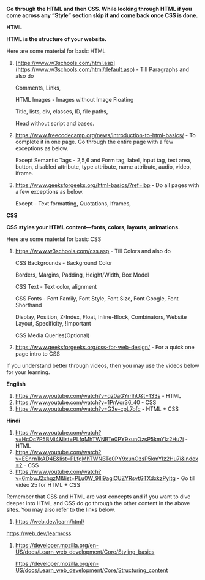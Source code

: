 ﻿**Go through the HTML and then CSS. While looking through HTML if you come across any “Style” section skip it and come back once CSS is done.** 


**HTML**

**HTML is the structure of your website.**

Here are some material for basic HTML

1. [https://www.w3schools.com/html.asp](https://www.w3schools.com/html/default.asp) - Till Paragraphs and also do

   Comments, Links, 

   HTML Images - Images without Image Floating

   Title, lists, div, classes, ID, file paths, 

   Head without script and bases.

1. <https://www.freecodecamp.org/news/introduction-to-html-basics/> - To complete it in one page. Go through the entire page with a few exceptions as below.

   Except Semantic Tags - 2,5,6 and Form tag, label, input tag, text area, button, disabled attribute, type attribute, name attribute, audio, video, iframe.

1. <https://www.geeksforgeeks.org/html-basics/?ref=lbp> - Do all pages with a few exceptions as below.

   Except - Text formatting, Quotations, Iframes, 


**CSS**

**CSS styles your HTML content—fonts, colors, layouts, animations.**

Here are some material for basic CSS

1. <https://www.w3schools.com/css.asp> - Till Colors and also do

   CSS Backgrounds - Background Color

   Borders, Margins, Padding, Height/Width, Box Model

   CSS Text - Text color, alignment

   CSS Fonts - Font Family, Font Style, Font Size, Font Google, Font Shorthand

   Display, Position, Z-Index, Float, Inline-Block, Combinators, Website Layout, Specificity, !Important

   CSS Media Queries(Optional)

1. <https://www.geeksforgeeks.org/css-for-web-design/> - For a quick one page intro to CSS


If you understand better through videos, then you may use the videos below for your learning. 

**English** 

1. <https://www.youtube.com/watch?v=qz0aGYrrlhU&t=133s> - HTML
1. <https://www.youtube.com/watch?v=1PnVor36_40> - CSS
1. <https://www.youtube.com/watch?v=G3e-cpL7ofc> - HTML + CSS

**Hindi**

1. <https://www.youtube.com/watch?v=HcOc7P5BMi4&list=PLfqMhTWNBTe0PY9xunOzsP5kmYIz2Hu7i> - HTML
1. <https://www.youtube.com/watch?v=ESnrn1kAD4E&list=PLfqMhTWNBTe0PY9xunOzsP5kmYIz2Hu7i&index=2> - CSS
1. <https://www.youtube.com/watch?v=6mbwJ2xhgzM&list=PLu0W_9lII9agiCUZYRsvtGTXdxkzPyItg> - Go till video 25 for HTML + CSS


Remember that CSS and HTML are vast concepts and if you want to dive deeper into HTML and CSS do go through the other content in the above sites. You may also refer to the links below.

1. <https://web.dev/learn/html/>

<https://web.dev/learn/css>

1. <https://developer.mozilla.org/en-US/docs/Learn_web_development/Core/Styling_basics>

   <https://developer.mozilla.org/en-US/docs/Learn_web_development/Core/Structuring_content>



